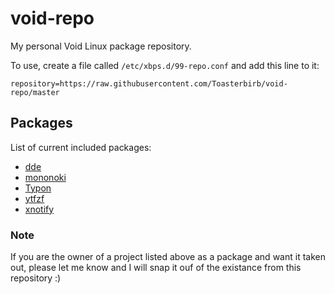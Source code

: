 # void-repo
My personal Void Linux package repository.

To use, create a file called `/etc/xbps.d/99-repo.conf` and add this line to it:
```
repository=https://raw.githubusercontent.com/Toasterbirb/void-repo/master
```

## Packages
List of current included packages:
- [dde](https://github.com/Toasterbirb/dde)
- [mononoki](https://github.com/madmalik/mononoki/tree/master)
- [Typon](https://github.com/ihsuy/Typon)
- [ytfzf](https://github.com/pystardust/ytfzf)
- [xnotify](https://github.com/phillbush/xnotify)

### Note
If you are the owner of a project listed above as a package and want it taken out, please let me know and I will snap it ouf of the existance from this repository :)
